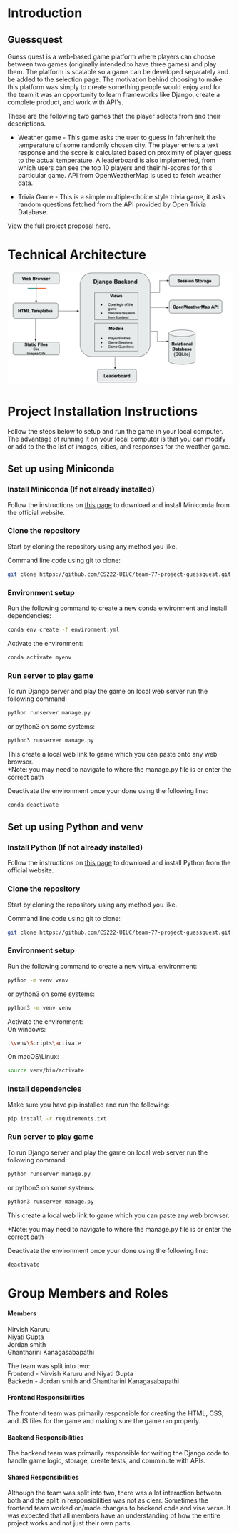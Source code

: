# Introduction

## Guessquest

Guess quest is a web-based game platform where players can choose between two games (originally intended to have three games) and play them. The platform is scalable so a game can be developed separately and be added to the selection page. The motivation behind choosing to make this platform was simply to create something people would enjoy and for the team it was an opportunity to learn frameworks like Django, create a complete product, and work with API's.

These are the following two games that the player selects from and their descriptions.

- Weather game - This game asks the user to guess in fahrenheit the temperature of some randomly chosen city. The player enters a text response and the score is calculated based on proximity of player guess to the actual temperature. A leaderboard is also implemented, from which users can see the top 10 players and their hi-scores for this particular game. API from OpenWeatherMap is used to fetch weather data.

- Trivia Game - This is a simple multiple-choice style trivia game, it asks random questions fetched from the API provided by Open Trivia Database.

View the full project proposal [here](https://docs.google.com/document/d/1nmonhs-nDe5rbL2t6OS7zO3k5HYWXBnDcnlw8PjkxnY/edit?usp=sharing).

# Technical Architecture

![Diagram](guessquest/games/static/css/Technial%20Architecture.png)

# Project Installation Instructions

Follow the steps below to setup and run the game in your local computer. The advantage of running it on your local computer is that you can modify or add to the the list of images, cities, and responses for the weather game.

## Set up using Miniconda

### Install Miniconda (If not already installed)

Follow the instructions on [this page](https://www.anaconda.com/docs/getting-started/miniconda/install) to download and install Miniconda from the official website.

### Clone the repository

Start by cloning the repository using any method you like.

Command line code using git to clone:

```bash
git clone https://github.com/CS222-UIUC/team-77-project-guessquest.git
```

### Environment setup

Run the following command to create a new conda environment and install dependencies:

```bash
conda env create -f environment.yml
```

Activate the environment:

```bash
conda activate myenv
```

### Run server to play game

To run Django server and play the game on local web server run the following command:

```bash
python runserver manage.py
```

or python3 on some systems:

```bash
python3 runserver manage.py
```

This create a local web link to game which you can paste onto any web browser. \
\*Note: you may need to navigate to where the manage.py file is or enter the correct path

Deactivate the environment once your done using the following line:

```bash
conda deactivate
```

## Set up using Python and venv

### Install Python (If not already installed)

Follow the instructions on [this page](https://www.python.org/downloads/) to download and install Python from the official website.

### Clone the repository

Start by cloning the repository using any method you like.

Command line code using git to clone:

```bash
git clone https://github.com/CS222-UIUC/team-77-project-guessquest.git
```

### Environment setup

Run the following command to create a new virtual environment:

```bash
python -m venv venv
```

or python3 on some systems:

```bash
python3 -m venv venv
```

Activate the environment: \
On windows:

```bash
.\venv\Scripts\activate
```

On macOS\Linux:

```bash
source venv/bin/activate
```

### Install dependencies

Make sure you have pip installed and run the following:

```bash
pip install -r requirements.txt
```

### Run server to play game

To run Django server and play the game on local web server run the following command:

```bash
python runserver manage.py
```

or python3 on some systems:

```bash
python3 runserver manage.py
```

This create a local web link to game which you can paste any web browser.

\*Note: you may need to navigate to where the manage.py file is or enter the correct path

Deactivate the environment once your done using the following line:

```bash
deactivate
```

# Group Members and Roles

#### Members

Nirvish Karuru \
Niyati Gupta \
Jordan smith \
Ghantharini Kanagasabapathi

The team was split into two: \
Frontend - Nirvish Karuru and Niyati Gupta \
Backedn - Jordan smith and Ghantharini Kanagasabapathi

#### Frontend Responsibilities

The frontend team was primarily responsible for creating the HTML, CSS, and JS files for the game and making sure the game ran properly.

#### Backend Responsibilities

The backend team was primarily responsible for writing the Django code to handle game logic, storage, create tests, and comminute with APIs.

#### Shared Responsibilities

Although the team was split into two, there was a lot interaction between both and the split in responsibilities was not as clear. Sometimes the frontend team worked on/made changes to backend code and vise verse. It was expected that all members have an understanding of how the entire project works and not just their own parts.

